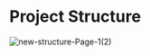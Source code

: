 # Project Structure

![new-structure-Page-1(2)](https://user-images.githubusercontent.com/26883189/108060845-e4ab1f00-7070-11eb-8651-4afca904b4c9.jpg)
